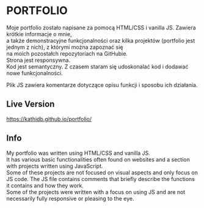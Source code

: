 # PORTFOLIO

Moje portfolio zostało napisane za pomocą HTML/CSS i vanilla JS. Zawiera krótkie informacje o mnie,<br>
a także demonstracyjne funkcjonalności oraz kilka projektów (portfolio jest jednym z nich), z którymi można zapoznać się
<br> na moich pozostałch repozytoriach na GitHubie. 
<br> Strona jest responsywna. <br>Kod jest semantyczny.
Z czasem staram się udoskonalać kod i dodawać nowe funkcjonalności. 

Plik JS zawiera komentarze dotyczące opisu funkcji i sposobu ich działania.

## Live Version

https://kathidb.github.io/portfolio/

## Info

My portfolio was written using HTML/CSS and vanilla JS.
<br>It has various basic functionalities often found on websites and a section with projects written using JavaScript.
<br> Some of these projects are not focused on visual aspects and only focus on JS code.
The JS file contains comments that briefly describe the functions it contains and how they work.
<br>
Some of the projects were written with a focus on using JS and are not necessarily fully responsive or pleasing to the eye.
